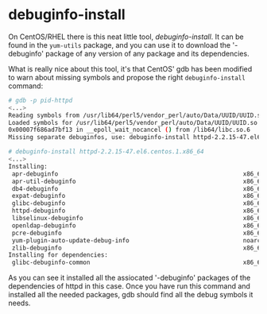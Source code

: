 # debuginfo-install

On CentOS/RHEL there is this neat little tool, *debuginfo-install*.
It can be found in the `yum-utils` package, and you can use it to download
the '-debuginfo' package of any version of any package and its dependencies.

What is really nice about this tool, it's that CentOS' gdb has been modified
to warn about missing symbols and propose the right `debuginfo-install` command:

```sh
# gdb -p pid-httpd
<...>
Reading symbols from /usr/lib64/perl5/vendor_perl/auto/Data/UUID/UUID.so...(no debugging symbols found)...done.
Loaded symbols for /usr/lib64/perl5/vendor_perl/auto/Data/UUID/UUID.so
0x00007f686ad7bf13 in __epoll_wait_nocancel () from /lib64/libc.so.6
Missing separate debuginfos, use: debuginfo-install httpd-2.2.15-47.el6.centos.1.x86_64

# debuginfo-install httpd-2.2.15-47.el6.centos.1.x86_64
<...>
Installing:
 apr-debuginfo                                                    x86_64                                1.3.9-5.el6_2                                           base-debuginfo                                374 k
 apr-util-debuginfo                                               x86_64                                1.3.9-3.el6_0.1                                         base-debuginfo                                343 k
 db4-debuginfo                                                    x86_64                                4.7.25-20.el6_7                                         base-debuginfo                                6.8 M
 expat-debuginfo                                                  x86_64                                2.0.1-11.el6_2                                          base-debuginfo                                171 k
 glibc-debuginfo                                                  x86_64                                2.12-1.166.el6_7.3                                      base-debuginfo                                8.7 M
 httpd-debuginfo                                                  x86_64                                2.2.15-47.el6.centos.1                                  base-debuginfo                                2.7 M
 libselinux-debuginfo                                             x86_64                                2.0.94-5.8.el6                                          base-debuginfo                                560 k
 openldap-debuginfo                                               x86_64                                2.4.40-7.el6_7                                          base-debuginfo                                4.3 M
 pcre-debuginfo                                                   x86_64                                7.8-7.el6                                               base-debuginfo                                372 k
 yum-plugin-auto-update-debug-info                                noarch                                1.1.30-30.el6                                           base                                           25 k
 zlib-debuginfo                                                   x86_64                                1.2.3-29.el6                                            base-debuginfo                                196 k
Installing for dependencies:
 glibc-debuginfo-common                                           x86_64                                2.12-1.166.el6_7.3                                      base-debuginfo                                8.3 M
```

As you can see it installed all the assiocated '-debuginfo' packages of
the dependencies of httpd in this case.
Once you have run this command and installed all the needed packages, gdb
should find all the debug symbols it needs.
